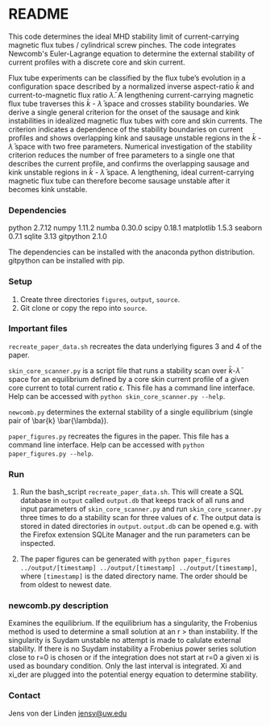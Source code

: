# README #
This code determines the ideal MHD stability limit of current-carrying magnetic flux tubes / cylindrical screw pinches.
The code integrates Newcomb's Euler-Lagrange equation to determine the external stability of current profiles with a discrete core and skin current.

Flux tube experiments can be classified by the flux tube’s evolution in a configuration space described by a normalized inverse aspect-ratio $\bar{k}$ and current-to-magnetic flux ratio $\bar{\lambda}$. 
A lengthening current-carrying magnetic flux tube traverses this $\bar{k}$ - $\bar{\lambda}$ space and crosses stability boundaries. 
We derive a single general criterion for the onset of the sausage and kink instabilities in idealized magnetic flux tubes with core and skin currents. 
The criterion indicates a dependence of the stability boundaries on current profiles and shows overlapping kink and sausage unstable regions in the $\bar{k}$ - $\bar{\lambda}$ space with two free parameters. 
Numerical investigation of the stability criterion reduces the number of free parameters to a single one that describes the current profile, and confirms the overlapping sausage and kink unstable regions in $\bar{k}$ - $\bar{\lambda}$ space. 
A lengthening, ideal current-carrying magnetic flux tube can therefore become sausage unstable after it becomes kink unstable.

### Dependencies ###
python 2.7.12
numpy 1.11.2
numba 0.30.0
scipy 0.18.1
matplotlib 1.5.3
seaborn 0.7.1
sqlite 3.13
gitpython 2.1.0

The dependencies can be installed with the anaconda python distribution.
gitpython can be installed with pip.

### Setup ###
1. Create three directories `figures`, `output`, `source`. 
2. Git clone or copy the repo into `source`.

### Important files ###
`recreate_paper_data.sh` recreates the data underlying figures 3 and 4 of the paper.

`skin_core_scanner.py` is a script file that runs a stability scan over $\bar{k}$-$\bar{\lambda}$ space for an equilibrium defined by a core skin current profile of a given core current to total current ratio $\epsilon$. This file has a command line interface. Help can be accessed with `python skin_core_scanner.py --help`.

`newcomb.py` determines the external stability of a single equilibrium (single pair of \bar{k} \bar{\lambda}).

`paper_figures.py` recreates the figures in the paper. This file has a command line interface. Help can be accessed with `python paper_figures.py --help`. 

### Run ###
1. Run the bash_script `recreate_paper_data.sh`.
This will create a SQL database in `output` called `output.db` that keeps track of all runs and input parameters of `skin_core_scanner.py` and run `skin_core_scanner.py` three times to do a stability scan for three values of $\epsilon$.
The output data is stored in dated directories in `output`. 
`output.db` can be opened e.g. with the Firefox extension SQLite Manager and the run parameters can be inspected.

2. The paper figures can be generated with `python paper_figures ../output/[timestamp] ../output/[timestamp] ../output/[timestamp]`, where `[timestamp]` is the dated directory name. The order should be from oldest to newest date.

### newcomb.py description ###
Examines the equilibrium. If the equilibrium has a singularity, the Frobenius method is used to determine a small solution at an r > than instability. 
If the singularity is Suydam unstable no attempt is made to calulate external stability. 
If there is no Suydam instability a Frobenius power series solution close to r=0 is chosen or if the integration does not start at r=0 a given xi is used as boundary condition. 
Only the last interval is integrated. 
Xi and xi_der are plugged into the potential energy equation to determine stability.

### Contact ###
Jens von der Linden jensv@uw.edu


